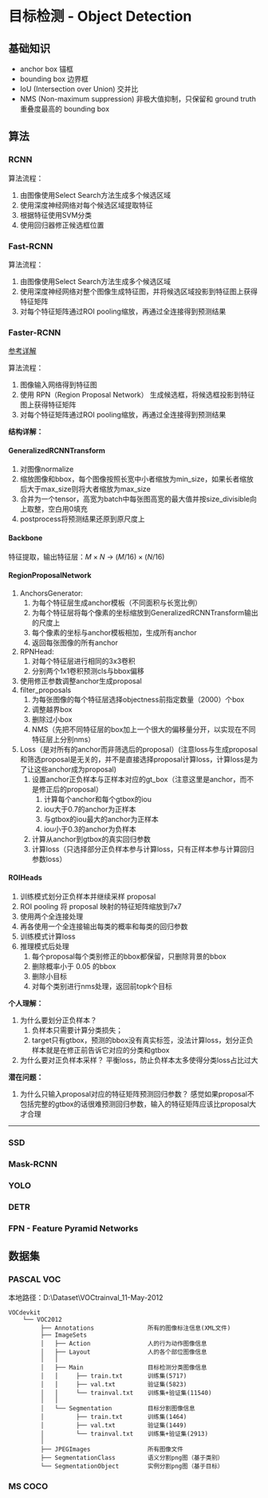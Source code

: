 # 目标检测 - Object Detection

## 基础知识

- anchor box                        锚框
- bounding box                      边界框
- IoU (Intersection over Union)     交并比
- NMS (Non-maximum suppression)     非极大值抑制，只保留和 ground truth 重叠度最高的 bounding box

## 算法

### RCNN

算法流程：

1. 由图像使用Select Search方法生成多个候选区域
2. 使用深度神经网络对每个候选区域提取特征
3. 根据特征使用SVM分类
4. 使用回归器修正候选框位置

### Fast-RCNN

算法流程：

1. 由图像使用Select Search方法生成多个候选区域
2. 使用深度神经网络对整个图像生成特征图，并将候选区域投影到特征图上获得特征矩阵
3. 对每个特征矩阵通过ROI pooling缩放，再通过全连接得到预测结果

### Faster-RCNN

[参考详解](https://blog.csdn.net/weixin_42310154/article/details/119889682)

算法流程：

1. 图像输入网络得到特征图
2. 使用 RPN（Region Proposal Network） 生成候选框，将候选框投影到特征图上获得特征矩阵
3. 对每个特征矩阵通过ROI pooling缩放，再通过全连接得到预测结果

**结构详解：**

#### GeneralizedRCNNTransform

1. 对图像normalize
2. 缩放图像和bbox，每个图像按照长宽中小者缩放为min_size，如果长者缩放后大于max_size则将大者缩放为max_size
3. 合并为一个tensor，高宽为batch中每张图高宽的最大值并按size_divisible向上取整，空白用0填充
4. postprocess将预测结果还原到原尺度上

#### Backbone

特征提取，输出特征层：$M \times N$ → $(M/16)\times(N/16)$

#### RegionProposalNetwork

1. AnchorsGenerator:
   1. 为每个特征层生成anchor模板（不同面积与长宽比例）
   2. 为每个特征层将每个像素的坐标缩放到GeneralizedRCNNTransform输出的尺度上
   3. 每个像素的坐标与anchor模板相加，生成所有anchor
   4. 返回每张图像的所有anchor
2. RPNHead:
   1. 对每个特征层进行相同的3x3卷积
   2. 分别两个1x1卷积预测cls与bbox偏移
3. 使用修正参数调整anchor生成proposal
4. filter_proposals
   1. 为每张图像的每个特征层选择objectness前指定数量（2000）个box
   2. 调整越界box
   3. 删除过小box
   4. NMS（先把不同特征层的box加上一个很大的偏移量分开，以实现在不同特征层上分别nms）
5. Loss（是对所有的anchor而非筛选后的proposal）(注意loss与生成proposal和筛选proposal是无关的，并不是直接选择proposal计算loss，计算loss是为了让这些anchor成为proposal)
   1. 设置anchor正负样本与正样本对应的gt_box（注意这里是anchor，而不是修正后的proposal）
      1. 计算每个anchor和每个gtbox的iou
      2. iou大于0.7的anchor为正样本
      3. 与gtbox的iou最大的anchor为正样本
      4. iou小于0.3的anchor为负样本
   2. 计算从anchor到gtbox的真实回归参数
   3. 计算loss（只选择部分正负样本参与计算loss，只有正样本参与计算回归参数loss）

#### ROIHeads

1. 训练模式划分正负样本并继续采样 proposal
2. ROI pooling 将 proposal 映射的特征矩阵缩放到7x7
3. 使用两个全连接处理
4. 再各使用一个全连接输出每类的概率和每类的回归参数
5. 训练模式计算loss
6. 推理模式后处理
   1. 每个proposal每个类别修正的bbox都保留，只删除背景的bbox
   2. 删除概率小于 0.05 的bbox
   3. 删除小目标
   4. 对每个类别进行nms处理，返回前topk个目标

**个人理解：**

1. 为什么要划分正负样本？
   1. 负样本只需要计算分类损失；
   2. target只有gtbox，预测的bbox没有真实标签，没法计算loss，划分正负样本就是在修正前告诉它对应的分类和gtbox
2. 为什么要对正负样本采样？
   平衡loss，防止负样本太多使得分类loss占比过大

**潜在问题：**

1. 为什么只输入proposal对应的特征矩阵预测回归参数？
   感觉如果proposal不包括完整的gtbox的话很难预测回归参数，输入的特征矩阵应该比proposal大才合理

---

### SSD

### Mask-RCNN

### YOLO

### DETR

### FPN - Feature Pyramid Networks

## 数据集

### PASCAL VOC

本地路径：D:\Dataset\VOCtrainval_11-May-2012

``` plain
VOCdevkit
    └── VOC2012
         ├── Annotations               所有的图像标注信息(XML文件)
         ├── ImageSets    
         │   ├── Action                人的行为动作图像信息
         │   ├── Layout                人的各个部位图像信息
         │   │
         │   ├── Main                  目标检测分类图像信息
         │   │     ├── train.txt       训练集(5717)
         │   │     ├── val.txt         验证集(5823)
         │   │     └── trainval.txt    训练集+验证集(11540)
         │   │
         │   └── Segmentation          目标分割图像信息
         │         ├── train.txt       训练集(1464)
         │         ├── val.txt         验证集(1449)
         │         └── trainval.txt    训练集+验证集(2913)
         │ 
         ├── JPEGImages                所有图像文件
         ├── SegmentationClass         语义分割png图（基于类别）
         └── SegmentationObject        实例分割png图（基于目标）
```

### MS COCO
